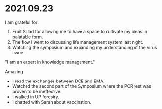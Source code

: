 # 2021.09.23

I am grateful for:

1. Fruit Salad for allowing me to have a space to cultivate my ideas in palatable form.
2. The flow I went to discussing life management system last night.
3. Watching the symposium and expanding my understanding of the virus issue.

"I am an expert in knowledge management."

Amazing

- I read the exchanges between DCE and EMA.
- Watched the second part of the Symposium where the PCR test was proven to be ineffective.
- I walked in UP forestry.
- I chatted with Sarah about vaccination.

